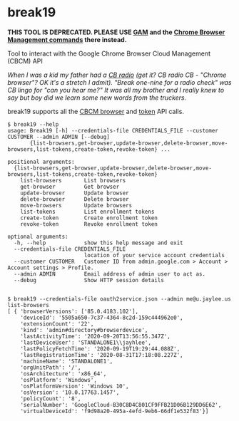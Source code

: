 # break19

__THIS TOOL IS DEPRECATED. PLEASE USE [GAM](https://git.io/gam) and the [Chrome Browser Management commands](https://github.com/jay0lee/GAM/wiki/Chrome-Browser-Management) there instead.__


Tool to interact with the Google Chrome Browser Cloud Management  (CBCM) API

*When I was a kid my father had a [CB radio](https://en.wikipedia.org/wiki/Citizens_band_radio) (get it? CB radio CB - "Chrome browser"? OK it's a stretch I admit). "Break one-nine for a radio check" was CB lingo for "can you hear me?" It was all my brother and I really knew to say but boy did we learn some new words from the truckers.*

break19 supports all the [CBCM browser](https://support.google.com/chrome/a/answer/9681204?hl=en&ref_topic=9301744) and [token](https://support.google.com/chrome/a/answer/9949706?hl=en&ref_topic=9301744) API calls.

```
$ break19 --help
usage: Break19 [-h] --credentials-file CREDENTIALS_FILE --customer CUSTOMER --admin ADMIN [--debug]
       {list-browsers,get-browser,update-browser,delete-browser,move-browsers,list-tokens,create-token,revoke-token} ...

positional arguments:
  {list-browsers,get-browser,update-browser,delete-browser,move-browsers,list-tokens,create-token,revoke-token}
    list-browsers       List browsers
    get-browser         Get browser
    update-browser      Update browser
    delete-browser      Delete browser
    move-browsers       Update browsers
    list-tokens         List enrollment tokens
    create-token        Create enrollment token
    revoke-token        Revoke enrollment token

optional arguments:
  -h, --help            show this help message and exit
  --credentials-file CREDENTIALS_FILE
                        location of your service account credentials
  --customer CUSTOMER   Customer ID from admin.google.com > Account > Account settings > Profile.
  --admin ADMIN         Email address of admin user to act as.
  --debug               Show HTTP session details
  

$ break19 --credentials-file oauth2service.json --admin me@u.jaylee.us list-browsers
[ { 'browserVersions': ['85.0.4183.102'],
    'deviceId': '5505a650-7c37-4364-8c2d-159c444962e0',
    'extensionCount': '22',
    'kind': 'admin#directory#browserdevice',
    'lastActivityTime': '2020-09-20T13:56:55.347Z',
    'lastDeviceUser': 'STANDALONE1\\jayhlee',
    'lastPolicyFetchTime': '2020-09-19T19:29:44.088Z',
    'lastRegistrationTime': '2020-08-31T17:18:08.227Z',
    'machineName': 'STANDALONE1',
    'orgUnitPath': '/',
    'osArchitecture': 'x86_64',
    'osPlatform': 'Windows',
    'osPlatformVersion': 'Windows 10',
    'osVersion': '10.0.17763.1457',
    'policyCount': '8',
    'serialNumber': 'GoogleCloud-B30C8D4C801CF9FFB21D06B129DD6E62',
    'virtualDeviceId': 'f9d98a20-495a-4efd-9eb6-66df1e532f83'}]
```
